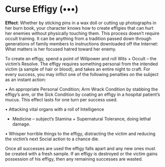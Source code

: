 # Curse Effigy (•••)
**Effect**: Whether by sticking pins in a wax doll or cutting
up photographs in her burn book, your character knows how
to create effigies that can hurt her enemies without physically
touching them. This process doesn’t require occult training.
It can be anything from a tradition passed down through
generations of family members to instructions downloaded
off the Internet: What matters is her focused hatred toward
her enemy.

To create an effigy, spend a point of Willpower and roll
Wits + Occult – the victim’s Resolve. The effigy requires
something personal from the intended victim (a sample of
hair or blood), and takes an entire night to craft. For every
success, you may inflict one of the following penalties on the
subject as an instant action:

• An appropriate Personal Condition; Arm Wrack Condition by stabbing the effigy’s arm, or the Sick Condition by coating an
effigy in a hospital patient’s mucus. This effect lasts
for one turn per success used.

• Attacking vital organs with a roll of Intelligence
+ Medicine – subject’s Stamina + Supernatural
Tolerance, doing lethal damage.

• Whisper horrible things to the effigy, distracting the victim
and reducing the victim’s next Social action to a chance die.

Once all successes are used the effigy falls apart and any
new ones must be created with a fresh sample. If an effigy is
destroyed or the victim gains possession of his effigy, then
any remaining successes are wasted. 